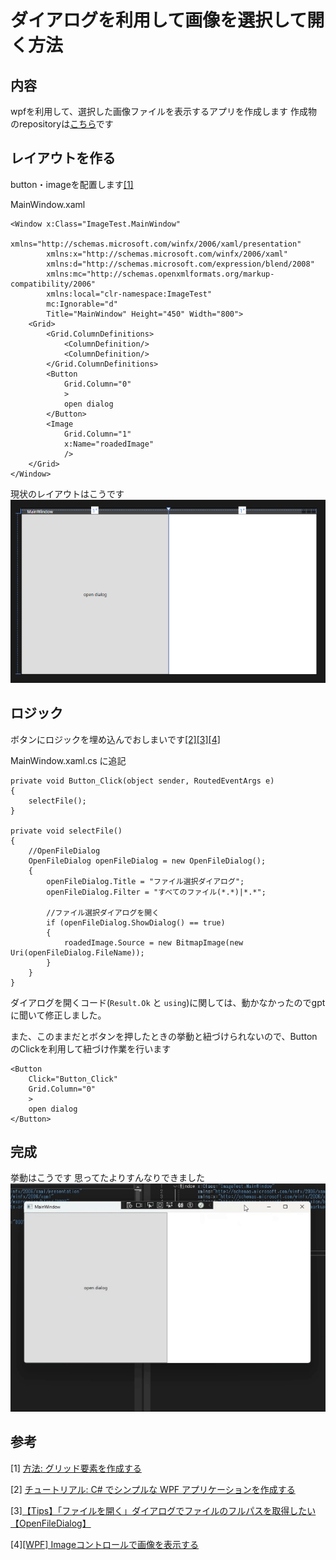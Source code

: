 # ダイアログを利用して画像を選択して開く方法
## 内容
wpfを利用して、選択した画像ファイルを表示するアプリを作成します
作成物のrepositoryは[こちら](https://github.com/sbkinoko/ImageTest)です
## レイアウトを作る
button・imageを配置します[\[1\]](#参考)

MainWindow.xaml
```
<Window x:Class="ImageTest.MainWindow"
        xmlns="http://schemas.microsoft.com/winfx/2006/xaml/presentation"
        xmlns:x="http://schemas.microsoft.com/winfx/2006/xaml"
        xmlns:d="http://schemas.microsoft.com/expression/blend/2008"
        xmlns:mc="http://schemas.openxmlformats.org/markup-compatibility/2006"
        xmlns:local="clr-namespace:ImageTest"
        mc:Ignorable="d"
        Title="MainWindow" Height="450" Width="800">
    <Grid>
        <Grid.ColumnDefinitions>
            <ColumnDefinition/>
            <ColumnDefinition/>
        </Grid.ColumnDefinitions>
        <Button
            Grid.Column="0"
            >
            open dialog
        </Button>
        <Image
            Grid.Column="1"
            x:Name="roadedImage"
            />
    </Grid>
</Window>

```
現状のレイアウトはこうです
![layout](../img/layout.png)

## ロジック
ボタンにロジックを埋め込んでおしまいです[\[2\]](#参考)[\[3\]](#参考)[\[4\]](#参考)

MainWindow.xaml.cs に追記
```
private void Button_Click(object sender, RoutedEventArgs e)
{
    selectFile();
}

private void selectFile()
{
    //OpenFileDialog
    OpenFileDialog openFileDialog = new OpenFileDialog();
    {
        openFileDialog.Title = "ファイル選択ダイアログ";
        openFileDialog.Filter = "すべてのファイル(*.*)|*.*";

        //ファイル選択ダイアログを開く
        if (openFileDialog.ShowDialog() == true)
        {
            roadedImage.Source = new BitmapImage(new Uri(openFileDialog.FileName));
        }
    }
}
```
ダイアログを開くコード(`Result.Ok` と `using`)に関しては、動かなかったのでgptに聞いて修正しました。


また、このままだとボタンを押したときの挙動と紐づけられないので、ButtonのClickを利用して紐づけ作業を行います

```
<Button
    Click="Button_Click" 
    Grid.Column="0"
    >
    open dialog
</Button>
```

## 完成

挙動はこうです
思ってたよりすんなりできました
![ダイアログのgif](../img/openImg.gif)

## 参考
\[1\] [方法: グリッド要素を作成する](https://learn.microsoft.com/ja-jp/dotnet/desktop/wpf/controls/how-to-create-a-grid-element?view=netframeworkdesktop-4.8)

\[2\] [チュートリアル: C# でシンプルな WPF アプリケーションを作成する](https://learn.microsoft.com/ja-jp/visualstudio/get-started/csharp/tutorial-wpf?view=vs-2022#add-the-button-control)

\[3\][【Tips】「ファイルを開く」ダイアログでファイルのフルパスを取得したい【OpenFileDialog】](https://qiita.com/ryojio2k/items/d6b1c39ca360373d9025)

\[4\][\[WPF\] Imageコントロールで画像を表示する](http://blog.pionet.co.jp/experience/archives/2111)
